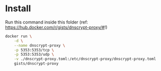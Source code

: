 # Install

Run this command inside this folder (ref: https://hub.docker.com/r/gists/dnscrypt-proxy/#!)

```sh
docker run \
    -d \
    --name dnscrypt-proxy \
    -p 5353:5353/tcp \
    -p 5353:5353/udp \
    -v ./dnscrypt-proxy.toml:/etc/dnscrypt-proxy/dnscrypt-proxy.toml
    gists/dnscrypt-proxy
```
